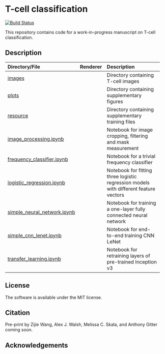 # T-cell classification
[![Build Status](https://travis-ci.com/gitter-lab/t-cell-classification.svg?branch=master)](https://travis-ci.com/gitter-lab/t-cell-classification)

This repository contains code for a work-in-progress manuscript on T-cell classification.

## Description

|Directory/File|Renderer|Description|
|:---|:---|:---|
|[images](./images)||Directory containing T-cell images|
|[plots](./plots)||Directory containing supplementary figures|
|[resource](./resource)||Directory containing supplementary training files|
|[image_processing.ipynb](./image_processing.ipynb) |<a href="https://nbviewer.jupyter.org/github/gitter-lab/t-cell-classification/blob/master/image_processing.ipynb"><img src="./plots/nbviewer_logo.png" height="16" align="bottom"></a>|Notebook for image cropping, filtering and mask measurement|
|[frequency_classifier.ipynb](./frequency_classifier.ipynb)|<a href="https://nbviewer.jupyter.org/github/gitter-lab/t-cell-classification/blob/master/frequency_classifier.ipynb"><img src="./plots/nbviewer_logo.png" height="16" align="bottom"></a>|Notebook for a trivial frequency classifier|
|[logistic_regression.ipynb](./logistic_regression.ipynb)|<a href="https://nbviewer.jupyter.org/github/gitter-lab/t-cell-classification/blob/master/logistic_regression.ipynb"><img src="./plots/nbviewer_logo.png" height="16" align="bottom"></a>|Notebook for fitting three logistic regression models with different feature vectors|
|[simple_neural_network.ipynb](./simple_neural_network.ipynb)|<a href="https://nbviewer.jupyter.org/github/gitter-lab/t-cell-classification/blob/master/simple_neural_network.ipynb"><img src="./plots/nbviewer_logo.png" height="16" align="bottom"></a>|Notebook for training a one-layer fully connected neural network|
|[simple_cnn_lenet.ipynb](./simple_cnn_lenet.ipynb)|<a href="https://nbviewer.jupyter.org/github/gitter-lab/t-cell-classification/blob/master/simple_cnn_lenet.ipynb"><img src="./plots/nbviewer_logo.png" height="16" align="bottom"></a>|Notebook for end-to-end training CNN LeNet|
|[transfer_learning.ipynb](./transfer_learning.ipynb)|<a href="https://nbviewer.jupyter.org/github/gitter-lab/t-cell-classification/blob/master/transfer_learning.ipynb"><img src="./plots/nbviewer_logo.png" height="16" align="bottom"></a>|Notebook for retraining layers of pre-trained Inception v3|

## License
The software is available under the MIT license.

## Citation
Pre-print by Zijie Wang, Alex J. Walsh, Melissa C. Skala, and Anthony Gitter coming soon.

## Acknowledgements
